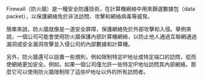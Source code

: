 Firewall（防火牆）是一種安全防護技術，在計算機網絡中用來篩選數據包（data packet），以保護網絡免於非法訪問、攻擊和網絡病毒等威脅。

簡單來說，防火牆就像是一道安全屏障，保護網絡免於外部攻擊和入侵。舉例來說，一個公司可能會使用防火牆保護內部計算機網絡，以防止他人通過互聯網通過漏洞或安全漏洞攻擊並入侵公司的內部數據和計算機。

另外，防火牆還可以設置一些規則，例如限制特定IP地址或特定端口的訪問，從而使網絡更加安全。例如，如果一個公司僅允許一些特定IP地址訪問其內部網絡，那麼它可以使用防火牆限制除了這些IP地址以外的所有訪問者。